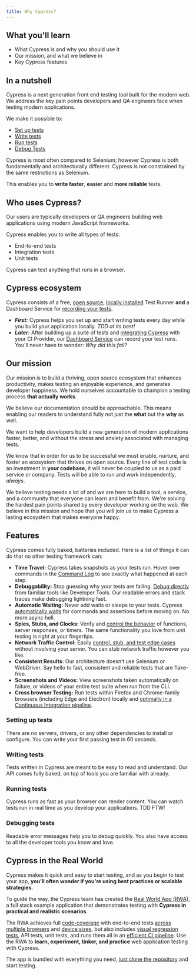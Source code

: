 ```yaml
---
title: Why Cypress?
---
```


<Alert type="info">

## <Icon name="graduation-cap"></Icon> What you'll learn

- What Cypress is and why you should use it
- Our mission, and what we believe in
- Key Cypress features

</Alert>

<!-- textlint-disable -->

<DocsVideo src="https://youtube.com/embed/LcGHiFnBh3Y"></DocsVideo>

<!-- textlint-enable -->

## In a nutshell

Cypress is a next generation front end testing tool built for the modern web. We address the key pain points developers and QA engineers face when testing modern applications.

We make it possible to:

- [Set up tests](#Setting-up-tests)
- [Write tests](#Writing-tests)
- [Run tests](#Running-tests)
- [Debug Tests](#Debugging-tests)

Cypress is most often compared to Selenium; however Cypress is both fundamentally and architecturally different. Cypress is not constrained by the same restrictions as Selenium.

This enables you to **write faster**, **easier** and **more reliable** tests.

## Who uses Cypress?

Our users are typically developers or QA engineers building web applications using modern JavaScript frameworks.

Cypress enables you to write all types of tests:

- End-to-end tests
- Integration tests
- Unit tests

Cypress can test anything that runs in a browser.

## Cypress ecosystem

Cypress consists of a free, [open source](https://github.com/cypress-io/cypress), [locally installed](/guides/getting-started/installing-cypress) Test Runner **and** a Dashboard Service for [recording your tests](/guides/dashboard/introduction).

- **_First:_** Cypress helps you set up and start writing tests every day while you build your application locally. _TDD at its best!_
- **_Later:_** After building up a suite of tests and [integrating Cypress](/guides/continuous-integration/introduction) with your CI Provider, our [Dashboard Service](/guides/dashboard/introduction) can record your test runs. You'll never have to wonder: _Why did this fail?_

## Our mission

Our mission is to build a thriving, open source ecosystem that enhances productivity, makes testing an enjoyable experience, and generates developer happiness. We hold ourselves accountable to champion a testing process **that actually works**.

We believe our documentation should be approachable. This means enabling our readers to understand fully not just the **what** but the **why** as well.

We want to help developers build a new generation of modern applications faster, better, and without the stress and anxiety associated with managing tests.

We know that in order for us to be successful we must enable, nurture, and foster an ecosystem that thrives on open source. Every line of test code is an investment in **your codebase**, it will never be coupled to us as a paid service or company. Tests will be able to run and work independently, _always_.

We believe testing needs a lot of <Icon name="heart"></Icon> and we are here to build a tool, a service, and a community that everyone can learn and benefit from. We're solving the hardest pain points shared by every developer working on the web. We believe in this mission and hope that you will join us to make Cypress a lasting ecosystem that makes everyone happy.

## Features

Cypress comes fully baked, batteries included. Here is a list of things it can do that no other testing framework can:

- **Time Travel:** Cypress takes snapshots as your tests run. Hover over commands in the [Command Log](/guides/core-concepts/test-runner#Command-Log) to see exactly what happened at each step.
- **Debuggability:** Stop guessing why your tests are failing. [Debug directly](/guides/guides/debugging) from familiar tools like Developer Tools. Our readable errors and stack traces make debugging lightning fast.
- **Automatic Waiting:** Never add waits or sleeps to your tests. Cypress [automatically waits](/guides/core-concepts/introduction-to-cypress#Cypress-is-Not-Like-jQuery) for commands and assertions before moving on. No more async hell.
- **Spies, Stubs, and Clocks:** Verify and [control the behavior](/guides/guides/stubs-spies-and-clocks) of functions, server responses, or timers. The same functionality you love from unit testing is right at your fingertips.
- **Network Traffic Control:** Easily [control, stub, and test edge cases](/guides/guides/network-requests) without involving your server. You can stub network traffic however you like.
- **Consistent Results:** Our architecture doesn’t use Selenium or WebDriver. Say hello to fast, consistent and reliable tests that are flake-free.
- **Screenshots and Videos:** View screenshots taken automatically on failure, or videos of your entire test suite when run from the CLI.
- **Cross browser Testing:** Run tests within Firefox and Chrome-family browsers (including Edge and Electron) locally and [optimally in a Continuous Integration pipeline](/guides/guides/cross-browser-testing).

### <Icon name="cog"></Icon> Setting up tests

There are no servers, drivers, or any other dependencies to install or configure. You can write your first passing test in 60 seconds.

<DocsVideo src="/img/snippets/installing-cli.mp4"></DocsVideo>

### <Icon name="code"></Icon> Writing tests

Tests written in Cypress are meant to be easy to read and understand. Our API comes fully baked, on top of tools you are familiar with already.

<DocsVideo src="/img/snippets/writing-tests.mp4"></DocsVideo>

### <Icon name="play-circle"></Icon> Running tests

Cypress runs as fast as your browser can render content. You can watch tests run in real time as you develop your applications. TDD FTW!

<DocsVideo src="/img/snippets/running-tests.mp4"></DocsVideo>

### <Icon name="bug"></Icon> Debugging tests

Readable error messages help you to debug quickly. You also have access to all the developer tools you know and love.

<DocsVideo src="/img/snippets/debugging.mp4"></DocsVideo>

## Cypress in the Real World

<DocsImage src="/img/guides/real-world-app.png" alt="Cypress Real World App"></DocsImage>

Cypress makes it quick and easy to start testing, and as you begin to test your app, **you'll often wonder if you're using best practices or scalable strategies**.

To guide the way, the Cypress team has created the <Icon name="github"></Icon> [Real World App (RWA)](https://github.com/cypress-io/cypress-realworld-app), a full stack example application that demonstrates testing with **Cypress in practical and realistic scenarios**.

The RWA achieves full [code-coverage](/guides/tooling/code-coverage) with end-to-end tests [across multiple browsers](/guides/guides/cross-browser-testing) and [device sizes](/api/commands/viewport), but also includes [visual regression tests](/guides/tooling/visual-testing), API tests, unit tests, and runs them all in an [efficient CI pipeline](https://dashboard.cypress.io/projects/7s5okt). Use the RWA to **learn, experiment, tinker, and practice** web application testing with Cypress.

The app is bundled with everything you need, [just clone the repository](https://github.com/cypress-io/cypress-realworld-app) and start testing.
